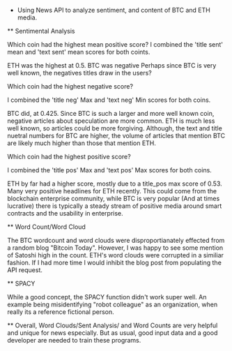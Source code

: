 * Using News API to analyze sentiment, and content of BTC and ETH media. 

** Sentimental Analysis

Which coin had the highest mean positive score?
I combined the 'title sent' mean and 'text sent' mean scores for both coints. 

ETH was the highest at 0.5. BTC was negative Perhaps since BTC is very well known, the negatives titles draw in the users? 

Which coin had the highest negative score?

I combined the 'title neg' Max and 'text neg' Min scores for both coins. 

BTC did, at 0.425. Since BTC is such a larger and more well known coin, negative articles about speculation are more common. ETH is much less well known, so articles could be more forgiving. Although, the text and title nuetral numbers for BTC are higher, the volume of articles that mention BTC are likely much higher than those that mention ETH. 


Which coin had the highest positive score?

I combined the 'title pos' Max and 'text pos' Max scores for both coins.

ETH by far had a higher score, mostly due to a title_pos max score of 0.53. Many very positive headlines for ETH recently. This could come from the blockchain enterprise community, while BTC is very popular (And at times lucrative) there is typically a steady stream of positive media around smart contracts and the usability in enterprise. 


** Word Count/Word Cloud

The BTC wordcount and word clouds were disproportianately effected from a random blog "Bitcoin Today". However, I was happy to see some mention of Satoshi high in the count. ETH's word clouds were corrupted in a similiar fashion. If I had more time I would inhibit the blog post from populating the API request. 


** SPACY 

While a good concept, the SPACY function didn't work super well. An example being misidentifying "robot colleague" as an organization, when really its a reference fictional person. 

** Overall, Word Clouds/Sent Analysis/ and Word Counts are very helpful and unique for news especially. But as usual, good input data and a good developer are needed to train these programs. 